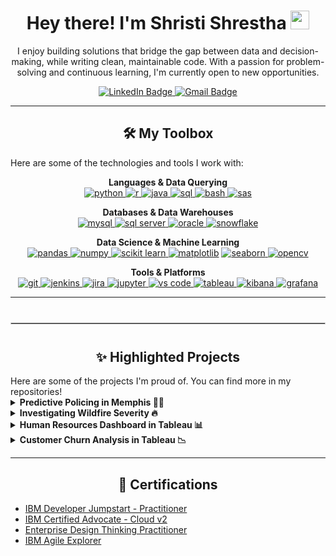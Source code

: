 <div id="header" align="center">
  <h1>
    Hey there! I'm Shristi Shrestha
    <img src="https://media.giphy.com/media/hvRJCLFzcasrR4ia7z/giphy.gif" width="30px"/>
  </h1>
  <p>
      I enjoy building solutions that bridge the gap between data and decision-making, while writing clean, maintainable code. With a passion for problem-solving and continuous learning, I'm currently open to new opportunities.
  </p>
  <div id="badges">
    <a href="https://www.linkedin.com/in/shristi-stha/" target="_blank">
      <img src="https://img.shields.io/badge/LinkedIn-blue?style=for-the-badge&logo=linkedin&logoColor=0a66c2" alt="LinkedIn Badge"/>
    </a>
    <a href="mailto:shristi.stha33@gmail.com">
      <img src="https://img.shields.io/badge/Gmail-D14836?style=for-the-badge&logo=gmail&logoColor=d14836" alt="Gmail Badge"/>
    </a>
    <!-- <a href="https://shrististha.github.io">
      <img src="https://img.shields.io/badge/Portfolio-%232C5263?style=for-the-badge&logo=portfolio&logoColor=2c5263" alt="Portfolio Badge"/>
    </a> -->
  </div>
  <!-- <img src="https://komarev.com/ghpvc/?username=shristi-shrestha&style=flat-square&color=blueviolet" alt=""/> -->

</div>

---


<h2 align="center">🛠️ My Toolbox</h2>
Here are some of the technologies and tools I work with:

<p align="center">
  <strong>Languages & Data Querying</strong><br>
  <a href="https://www.python.org" target="_blank" rel="noreferrer"> <img src="https://img.shields.io/badge/python-3670A0?style=for-the-badge&logo=python&logoColor=ffd43b" alt="python"/> </a>
  <a href="https://www.r-project.org/" target="_blank" rel="noreferrer"> <img src="https://img.shields.io/badge/r-%23276DC3.svg?style=for-the-badge&logo=r&logoColor=276dc3" alt="r"/> </a>
  <a href="https://www.java.com" target="_blank" rel="noreferrer"> <img src="https://img.shields.io/badge/java-%23ED8B00.svg?style=for-the-badge&logo=openjdk&logoColor=ed8b00" alt="java"/> </a>
   <a href="https://www.python.org" target="_blank" rel="noreferrer"> <img src="https://img.shields.io/badge/SQL-CC2927?style=for-the-badge&logo=sql&logoColor=cc2927" alt="sql"/> </a>
  <a href="https://www.gnu.org/software/bash/" target="_blank" rel="noreferrer"> <img src="https://img.shields.io/badge/bash-%234EAA25.svg?style=for-the-badge&logo=gnubash&logoColor=4eaa25" alt="bash"/> </a>
  <a href="https://www.sas.com" target="_blank" rel="noreferrer"> <img src="https://img.shields.io/badge/SAS-007EC6?style=for-the-badge&logo=sas&logoColor=007ec6" alt="sas"/> </a>
</p>

<p align="center">
  <strong>Databases & Data Warehouses</strong><br>
  <a href="https://www.mysql.com/" target="_blank" rel="noreferrer"> <img src="https://img.shields.io/badge/mysql-%2300f.svg?style=for-the-badge&logo=mysql&logoColor=00758f" alt="mysql"/> </a>
  <a href="https://www.microsoft.com/en-us/sql-server" target="_blank" rel="noreferrer"> <img src="https://img.shields.io/badge/Microsoft%20SQL%20Server-CC2927?style=for-the-badge&logo=microsoft%20sql%20server&logoColor=cc2927" alt="sql server"/> </a>
  <a href="https://www.oracle.com/" target="_blank" rel="noreferrer"> <img src="https://img.shields.io/badge/Oracle-F80000?style=for-the-badge&logo=oracle&logoColor=f80000" alt="oracle"/> </a>
  <a href="https://www.snowflake.com/" target="_blank" rel="noreferrer"> <img src="https://img.shields.io/badge/Snowflake-29B5E8?style=for-the-badge&logo=snowflake&logoColor=29b5e8" alt="snowflake"/> </a>
</p>

<p align="center">
  <strong>Data Science & Machine Learning</strong><br>
  <a href="https://pandas.pydata.org/" target="_blank" rel="noreferrer"> <img src="https://img.shields.io/badge/pandas-%23150458.svg?style=for-the-badge&logo=pandas&logoColor=150458" alt="pandas"/> </a>
  <a href="https://numpy.org/" target="_blank" rel="noreferrer"> <img src="https://img.shields.io/badge/numpy-%23013243.svg?style=for-the-badge&logo=numpy&logoColor=013243" alt="numpy"/> </a>
  <a href="https://scikit-learn.org/" target="_blank" rel="noreferrer"> <img src="https://img.shields.io/badge/scikit--learn-%23F7931E.svg?style=for-the-badge&logo=scikit-learn&logoColor=f7931e" alt="scikit learn"/> </a>
  <a href="https://matplotlib.org/" target="_blank" rel="noreferrer"> <img src="https://img.shields.io/badge/Matplotlib-3776AB?style=for-the-badge&logo=Matplotlib&logoColor=ffffff" alt="matplotlib"/></a>
  <a href="https://seaborn.pydata.org/" target="_blank" rel="noreferrer"> <img src="https://img.shields.io/badge/seaborn-3776ab?style=for-the-badge&logo=seaborn&logoColor=3776ab" alt="seaborn"/> </a>
  <a href="https://opencv.org/" target="_blank" rel="noreferrer"> <img src="https://img.shields.io/badge/OpenCV-27338e?style=for-the-badge&logo=opencv&logoColor=27338e" alt="opencv"/> </a>
</p>

<p align="center">
  <strong>Tools & Platforms</strong><br>
  <a href="https://git-scm.com/" target="_blank" rel="noreferrer"> <img src="https://img.shields.io/badge/git-%23F05033.svg?style=for-the-badge&logo=git&logoColor=f05033" alt="git"/> </a>
  <a href="https://www.jenkins.io" target="_blank" rel="noreferrer"> <img src="https://img.shields.io/badge/jenkins-%232C5263.svg?style=for-the-badge&logo=jenkins&logoColor=2c5263" alt="jenkins"/> </a>
  <a href="https://www.atlassian.com/software/jira" target="_blank" rel="noreferrer"> <img src="https://img.shields.io/badge/jira-%230052CC.svg?style=for-the-badge&logo=jira&logoColor=0052cc" alt="jira"/> </a>
  <a href="https://jupyter.org/" target="_blank" rel="noreferrer"> <img src="https://img.shields.io/badge/jupyter-%23FA0F00.svg?style=for-the-badge&logo=jupyter&logoColor=fa0f00" alt="jupyter"/> </a>
  <a href="https://code.visualstudio.com/" target="_blank" rel="noreferrer"> <img src="https://img.shields.io/badge/VS%20Code-0078d7.svg?style=for-the-badge&logo=visual-studio-code&logoColor=0078d7" alt="vs code"/> </a>
  <a href="https://www.tableau.com/" target="_blank" rel="noreferrer"> <img src="https://img.shields.io/badge/tableau-E97627?style=for-the-badge&logo=tableau&logoColor=e97627" alt="tableau"/> </a>
  <a href="https://www.elastic.co/kibana" target="_blank" rel="noreferrer"> <img src="https://img.shields.io/badge/Kibana-005571?style=for-the-badge&logo=Kibana&logoColor=005571" alt="kibana"/> </a>
  <a href="https://grafana.com" target="_blank" rel="noreferrer"> <img src="https://img.shields.io/badge/grafana-%23F46800.svg?style=for-the-badge&logo=grafana&logoColor=f46800" alt="grafana"/> </a>
</p>

---
<hr style="border: 1px solid #ccc; margin: 40px 0;">
<h2 align="center">✨ Highlighted Projects</h2>
Here are some of the projects I'm proud of. You can find more in my repositories!

<details>
<summary><b>Predictive Policing in Memphis 👮‍♀️</b></summary>
<br>
In this project, I applied data science to the Memphis Police Department's public safety dataset. The goal was to derive insights that could help in the strategic deployment of law enforcement resources. I handled the entire data science lifecycle, from cleaning a massive dataset of over 640,000 crime records to developing Multinomial Logistic Regression model to predict crime severity.
<br><br>
<strong>Technologies Used:</strong> Python, Pandas, scikit-learn, NumPy, Matplotlib, Jupyter Notebook
<br><br>
<b><a href="https://github.com/shrististha/data-science-pred-memphis">View on GitHub</a></b>
</details>

<!-- <details>
<summary><b>Exploring ML/DL for Named Entity Recognition (NER) 📝</b></summary>
<br>
This project involved evaluating and comparing the performance of different models, including Conditional Random Fields (CRF), LSTM, BiLSTM, and a hybrid BiLSTM-CRF, in identifying and classifying named entities from unstructured text data using the Groningen Meaning Bank corpus.
<br><br>
<strong>Technologies Used:</strong> Python, Pandas, scikit-learn, Tensorflow, Keras, K-fold cross-validation, Jupyter Notebook
<br><br>
<b><a href="https://github.com/shrististha/ml-ner">View on GitHub</a></b>
</details> -->

<details>
<summary><b>Investigating Wildfire Severity 🔥</b></summary>
<br>
This project involved handling large and complex datasets from multiple sources to identify the key variables contributing to the spread of wildfires. I constructed several machine learning classification models, including Decision Trees, Random Forests to classify wildfire severity.
<br><br>
<strong>Technologies Used:</strong> Python, Pandas, scikit-learn, SMOTE, Jupyter Notebook, RapidMiner
<br><br>
<b><a href="https://github.com/shrististha/investigating-wildfire-severity-using-data-mining-and-machine">View on GitHub</a></b>
</details>

<details>
<summary><b>Human Resources Dashboard in Tableau 📊</b></summary>
<br>
Built an interactive HR dashboard using Tableau to visualize and monitor key workforce metrics like diversity, and department-wise and location-wise headcount. The project provides actionable insights for HR decision-making and resource planning.
<br><br>
<strong>Technologies Used:</strong> Tableau, Python
<br><br>
<b><a href="https://github.com/shrististha/HumanResourcesDashboard">View on GitHub</a></b>
</details>

<details>
<summary><b>Customer Churn Analysis in Tableau 📉</b></summary>
<br>
Conducted a detailed churn analysis using Tableau dashboards. Explored customer demographics, contracts, payment methods, and product subscriptions to uncover factors influencing churn and retention.
<br><br>
<strong>Technologies Used:</strong> Tableau, Python
<br><br>
<b><a href="https://github.com/shrististha/CustomerChurnAnalysis">View on GitHub</a></b>
</details>

---

<h2 align="center">📜 Certifications</h2>

- [IBM Developer Jumpstart - Practitioner](https://www.credly.com/badges/98a0e1fe-4975-40dd-a5f7-fe489c725365/public_url)
- [IBM Certified Advocate - Cloud v2](https://www.credly.com/badges/030b2acc-8af2-41e9-9cf0-d702c6818bfe/public_url)
- [Enterprise Design Thinking Practitioner](https://www.credly.com/badges/1c0b61cc-3e8f-4d06-93bc-35a519233c45/public_url)
- [IBM Agile Explorer](https://www.credly.com/badges/c00e22e7-fda3-4361-81d3-88a01387293a/public_url)
